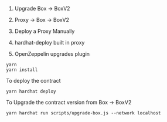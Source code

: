 1. Upgrade Box -> BoxV2
2. Proxy -> Box
   -> BoxV2

3. Deploy a Proxy Manually
4. hardhat-deploy built in proxy
5. OpenZeppelin upgrades plugin

```shell
yarn
yarn install
```

To deploy the contract

```
yarn hardhat deploy
```

To Upgrade the contract version from Box -> BoxV2

```
yarn hardhat run scripts/upgrade-box.js --network localhost
```
